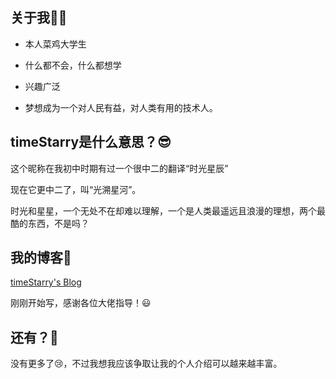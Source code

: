 ## 关于我👩‍💻

- 本人菜鸡大学生

- 什么都不会，什么都想学
- 兴趣广泛
- 梦想成为一个对人民有益，对人类有用的技术人。

## timeStarry是什么意思？😎

这个昵称在我初中时期有过一个很中二的翻译“时光星辰”

现在它更中二了，叫“光溯星河”。

时光和星星，一个无处不在却难以理解，一个是人类最遥远且浪漫的理想，两个最酷的东西，不是吗？

## 我的博客🌌

[timeStarry's Blog](https://blog.tsio.top/)

刚刚开始写，感谢各位大佬指导！😃

## 还有？🍕

没有更多了😢，不过我想我应该争取让我的个人介绍可以越来越丰富。
